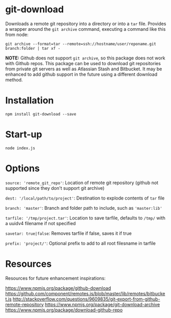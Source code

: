 git-download
==================

Downloads a remote git repository into a directory or into a `tar` file. Provides a wrapper around the `git archive` command, executing a command like this from node:

```
git archive --format=tar --remote=ssh://hostname/user/reponame.git branch:folder | tar xf -
```

**NOTE:** Github does not support `git archive`, so this package does not work with Github repos. This package can be used to download git repositories from private git servers as well as Atlassian Stash and Bitbucket. It may be enhanced to add github support in the future using a different download method.

# Installation

```
npm install git-download --save
```

# Start-up

```
node index.js
```

# Options

`source: 'remote_git_repo'`: Location of remote git repository (github not supported since they don't support git archive)

`dest: '/local/path/to/project'`: Destination to explode contents of `tar` file

`branch: 'master'`: Branch and folder path to include, such as `'master:lib'`

`tarfile: '/tmp/project.tar'`: Location to save tarfile, defaults to `/tmp/` with a uuidv4 filename if not specified

`savetar: true|false`: Removes tarfile if false, saves it if true

`prefix: 'project/'`: Optional prefix to add to all root filesname in tarfile

# Resources

Resources for future enhancement inspirations:

https://www.npmjs.org/package/github-download
https://github.com/component/remotes.js/blob/master/lib/remotes/bitbucket.js
http://stackoverflow.com/questions/9609835/git-export-from-github-remote-repository
https://www.npmjs.org/package/git-download-archive
https://www.npmjs.org/package/download-github-repo
